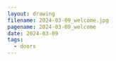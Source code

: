 ```yaml
---
layout: drawing
filename: 2024-03-09_welcome.jpg
pagename: 2024-03-09_welcome
date: 2024-03-09
tags:
  - doors
---
```


